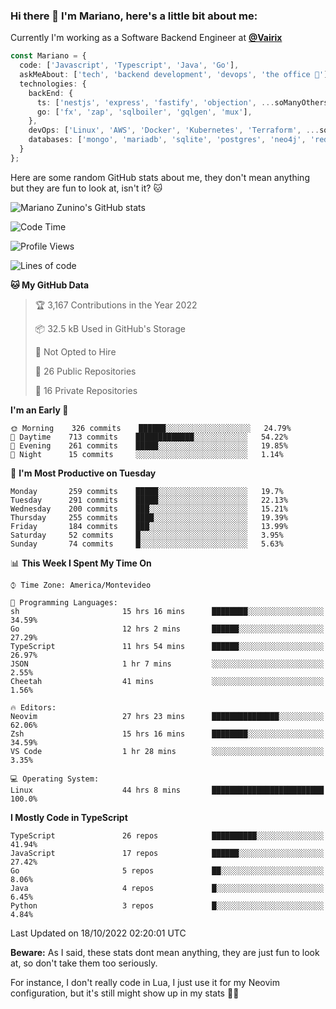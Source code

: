 ### Hi there 👋 I'm Mariano, here's a little bit about me:

Currently I'm working as a Software Backend Engineer at [**@Vairix**](https://vairix.com)

```ts
const Mariano = {
  code: ['Javascript', 'Typescript', 'Java', 'Go'],
  askMeAbout: ['tech', 'backend development', 'devops', 'the office 💼'],
  technologies: {
    backEnd: {
      ts: ['nestjs', 'express', 'fastify', 'objection', ...soManyOthersFrameworks],
      go: ['fx', 'zap', 'sqlboiler', 'gqlgen', 'mux'],
    },
    devOps: ['Linux', 'AWS', 'Docker', 'Kubernetes', 'Terraform', ...soManyOthersTools],
    databases: ['mongo', 'mariadb', 'sqlite', 'postgres', 'neo4j', 'redis'],
  }
};
```

Here are some random GitHub stats about me, they don't mean anything but they are fun to look at, isn't it? 🐱

![Mariano Zunino's GitHub stats](https://github-readme-stats.vercel.app/api?username=marianozunino&count_private=true&show_icons=true&theme=radical)

<!--START_SECTION:waka-->
![Code Time](http://img.shields.io/badge/Code%20Time-260%20hrs%2018%20mins-blue)

![Profile Views](http://img.shields.io/badge/Profile%20Views-0-blue)

![Lines of code](https://img.shields.io/badge/From%20Hello%20World%20I%27ve%20Written-354%20Thousand%20lines%20of%20code-blue)

**🐱 My GitHub Data** 

> 🏆 3,167 Contributions in the Year 2022
 > 
> 📦 32.5 kB Used in GitHub's Storage 
 > 
> 🚫 Not Opted to Hire
 > 
> 📜 26 Public Repositories 
 > 
> 🔑 16 Private Repositories  
 > 
**I'm an Early 🐤** 

```text
🌞 Morning    326 commits    ██████░░░░░░░░░░░░░░░░░░░   24.79% 
🌆 Daytime    713 commits    █████████████░░░░░░░░░░░░   54.22% 
🌃 Evening    261 commits    █████░░░░░░░░░░░░░░░░░░░░   19.85% 
🌙 Night      15 commits     ░░░░░░░░░░░░░░░░░░░░░░░░░   1.14%

```
📅 **I'm Most Productive on Tuesday** 

```text
Monday       259 commits    █████░░░░░░░░░░░░░░░░░░░░   19.7% 
Tuesday      291 commits    █████░░░░░░░░░░░░░░░░░░░░   22.13% 
Wednesday    200 commits    ███░░░░░░░░░░░░░░░░░░░░░░   15.21% 
Thursday     255 commits    ████░░░░░░░░░░░░░░░░░░░░░   19.39% 
Friday       184 commits    ███░░░░░░░░░░░░░░░░░░░░░░   13.99% 
Saturday     52 commits     █░░░░░░░░░░░░░░░░░░░░░░░░   3.95% 
Sunday       74 commits     █░░░░░░░░░░░░░░░░░░░░░░░░   5.63%

```


📊 **This Week I Spent My Time On** 

```text
⌚︎ Time Zone: America/Montevideo

💬 Programming Languages: 
sh                       15 hrs 16 mins      ████████░░░░░░░░░░░░░░░░░   34.59% 
Go                       12 hrs 2 mins       ██████░░░░░░░░░░░░░░░░░░░   27.29% 
TypeScript               11 hrs 54 mins      ██████░░░░░░░░░░░░░░░░░░░   26.97% 
JSON                     1 hr 7 mins         ░░░░░░░░░░░░░░░░░░░░░░░░░   2.55% 
Cheetah                  41 mins             ░░░░░░░░░░░░░░░░░░░░░░░░░   1.56%

🔥 Editors: 
Neovim                   27 hrs 23 mins      ███████████████░░░░░░░░░░   62.06% 
Zsh                      15 hrs 16 mins      ████████░░░░░░░░░░░░░░░░░   34.59% 
VS Code                  1 hr 28 mins        ░░░░░░░░░░░░░░░░░░░░░░░░░   3.35%

💻 Operating System: 
Linux                    44 hrs 8 mins       █████████████████████████   100.0%

```

**I Mostly Code in TypeScript** 

```text
TypeScript               26 repos            ██████████░░░░░░░░░░░░░░░   41.94% 
JavaScript               17 repos            ██████░░░░░░░░░░░░░░░░░░░   27.42% 
Go                       5 repos             ██░░░░░░░░░░░░░░░░░░░░░░░   8.06% 
Java                     4 repos             █░░░░░░░░░░░░░░░░░░░░░░░░   6.45% 
Python                   3 repos             █░░░░░░░░░░░░░░░░░░░░░░░░   4.84%

```



 Last Updated on 18/10/2022 02:20:01 UTC
<!--END_SECTION:waka-->

**Beware:** As I said, these stats dont mean anything, they are just fun to look at, so don't take them too seriously.

For instance, I don't really code in Lua, I just use it for my Neovim configuration, but it's still might show up in my stats 🤷‍♂️
